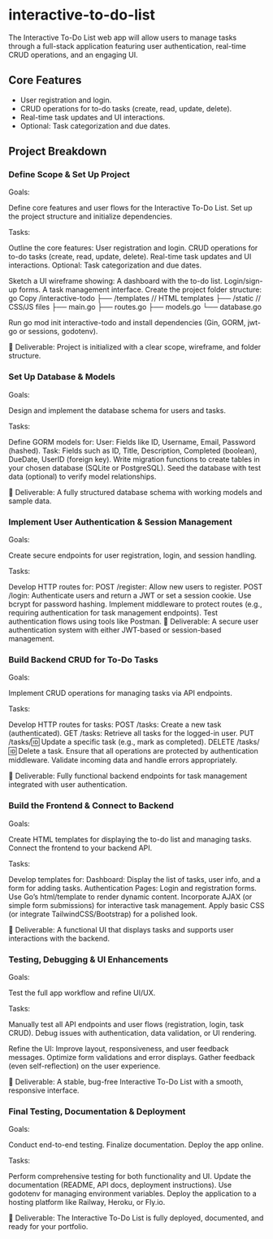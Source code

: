 # interactive-to-do-list
The Interactive To-Do List web app will allow users to manage tasks through a full-stack application featuring user authentication, real-time CRUD operations, and an engaging UI.

## Core Features
- User registration and login.
- CRUD operations for to-do tasks (create, read, update, delete).
- Real-time task updates and UI interactions.
- Optional: Task categorization and due dates.

## Project Breakdown
### Define Scope & Set Up Project
Goals:

  Define core features and user flows for the Interactive To-Do List.
  Set up the project structure and initialize dependencies.

Tasks:

  Outline the core features:
  User registration and login.
  CRUD operations for to-do tasks (create, read, update, delete).
  Real-time task updates and UI interactions.
  Optional: Task categorization and due dates.
  
  Sketch a UI wireframe showing:
  A dashboard with the to-do list.
  Login/sign-up forms.
  A task management interface.
  Create the project folder structure:
  go
  Copy
  /interactive-todo
    ├── /templates        // HTML templates
    ├── /static           // CSS/JS files
    ├── main.go
    ├── routes.go
    ├── models.go
    └── database.go
    
  Run go mod init interactive-todo and install dependencies (Gin, GORM, jwt-go or sessions, godotenv).
  
📌 Deliverable: Project is initialized with a clear scope, wireframe, and folder structure.

### Set Up Database & Models
Goals:

  Design and implement the database schema for users and tasks.

Tasks:

  Define GORM models for:
  User: Fields like ID, Username, Email, Password (hashed).
  Task: Fields such as ID, Title, Description, Completed (boolean), DueDate, UserID (foreign key).
  Write migration functions to create tables in your chosen database (SQLite or PostgreSQL).
  Seed the database with test data (optional) to verify model relationships.
  
📌 Deliverable: A fully structured database schema with working models and sample data.

### Implement User Authentication & Session Management
Goals:

  Create secure endpoints for user registration, login, and session handling.
  
Tasks:

  Develop HTTP routes for:
  POST /register: Allow new users to register.
  POST /login: Authenticate users and return a JWT or set a session cookie.
  Use bcrypt for password hashing.
  Implement middleware to protect routes (e.g., requiring authentication for task management endpoints).
  Test authentication flows using tools like Postman.
📌 Deliverable: A secure user authentication system with either JWT-based or session-based management.

### Build Backend CRUD for To-Do Tasks
Goals:

  Implement CRUD operations for managing tasks via API endpoints.

Tasks:

  Develop HTTP routes for tasks:
  POST /tasks: Create a new task (authenticated).
  GET /tasks: Retrieve all tasks for the logged-in user.
  PUT /tasks/:id: Update a specific task (e.g., mark as completed).
  DELETE /tasks/:id: Delete a task.
  Ensure that all operations are protected by authentication middleware.
  Validate incoming data and handle errors appropriately.
  
📌 Deliverable: Fully functional backend endpoints for task management integrated with user authentication.

### Build the Frontend & Connect to Backend
Goals:

  Create HTML templates for displaying the to-do list and managing tasks.
  Connect the frontend to your backend API.
  
Tasks:

  Develop templates for:
  Dashboard: Display the list of tasks, user info, and a form for adding tasks.
  Authentication Pages: Login and registration forms.
  Use Go’s html/template to render dynamic content.
  Incorporate AJAX (or simple form submissions) for interactive task management.
  Apply basic CSS (or integrate TailwindCSS/Bootstrap) for a polished look.
  
📌 Deliverable: A functional UI that displays tasks and supports user interactions with the backend.

### Testing, Debugging & UI Enhancements
Goals:

  Test the full app workflow and refine UI/UX.

Tasks:

  Manually test all API endpoints and user flows (registration, login, task CRUD).
  Debug issues with authentication, data validation, or UI rendering.
  
  Refine the UI:
  Improve layout, responsiveness, and user feedback messages.
  Optimize form validations and error displays.
  Gather feedback (even self-reflection) on the user experience.

📌 Deliverable: A stable, bug-free Interactive To-Do List with a smooth, responsive interface.

### Final Testing, Documentation & Deployment
Goals:

  Conduct end-to-end testing.
  Finalize documentation.
  Deploy the app online.
  
Tasks:

  Perform comprehensive testing for both functionality and UI.
  Update the documentation (README, API docs, deployment instructions).
  Use godotenv for managing environment variables.
  Deploy the application to a hosting platform like Railway, Heroku, or Fly.io.

📌 Deliverable: The Interactive To-Do List is fully deployed, documented, and ready for your portfolio.
